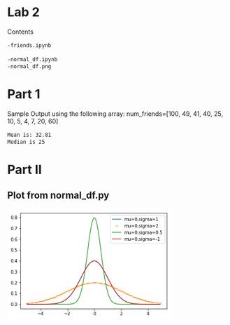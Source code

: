 # Lab 2
Contents
```
-friends.ipynb

-normal_df.ipynb
-normal_df.png
```

# Part 1
Sample Output using the following array:
num_friends=[100, 49, 41, 40, 25, 10, 5, 4, 7, 20, 60]
```
Mean is: 32.81
Median is 25
```

# Part II
## Plot from normal_df.py
![](normal_df.png)
